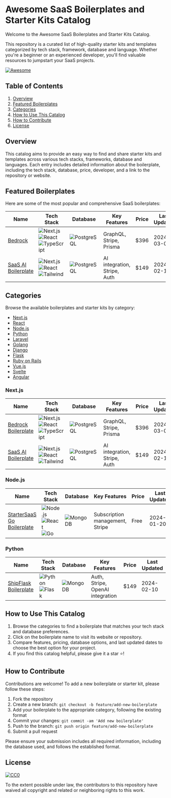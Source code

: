 # Awesome SaaS Boilerplates and Starter Kits Catalog

Welcome to the Awesome SaaS Boilerplates and Starter Kits Catalog.

This repository is a curated list of high-quality starter kits and templates categorized by tech stack, framework, database and language. Whether you're a beginner or an experienced developer, you'll find valuable resources to jumpstart your SaaS projects.

[![Awesome](https://awesome.re/badge.svg)](https://awesome.re)

## Table of Contents
1. [Overview](#overview)
2. [Featured Boilerplates](#featured-boilerplates)
3. [Categories](#categories)
4. [How to Use This Catalog](#how-to-use-this-catalog)
5. [How to Contribute](#how-to-contribute)
6. [License](#license)

## Overview

This catalog aims to provide an easy way to find and share starter kits and templates across various tech stacks, frameworks, database and languages. Each entry includes detailed information about the boilerplate, including the tech stack, database, price, developer, and a link to the repository or website.

## Featured Boilerplates

Here are some of the most popular and comprehensive SaaS boilerplates:

| Name | Tech Stack | Database | Key Features | Price | Last Updated |
|------|------------|----------|--------------|-------|--------------|
| [Bedrock](https://bedrock.mxstbr.com) | ![Next.js](https://img.shields.io/badge/Next.js-000000?style=flat-square&logo=next.js) ![React](https://img.shields.io/badge/React-61DAFB?style=flat-square&logo=react) ![TypeScript](https://img.shields.io/badge/TypeScript-3178C6?style=flat-square&logo=typescript) | ![PostgreSQL](https://img.shields.io/badge/PostgreSQL-336791?style=flat-square&logo=postgresql) | GraphQL, Stripe, Prisma | $396 | 2024-03-01 |
| [SaaS AI Boilerplate](https://www.saasai.dev) | ![Next.js](https://img.shields.io/badge/Next.js-000000?style=flat-square&logo=next.js) ![React](https://img.shields.io/badge/React-61DAFB?style=flat-square&logo=react) ![Tailwind](https://img.shields.io/badge/Tailwind-38B2AC?style=flat-square&logo=tailwind-css) | ![PostgreSQL](https://img.shields.io/badge/PostgreSQL-336791?style=flat-square&logo=postgresql) | AI integration, Stripe, Auth | $149 | 2024-02-15 |

## Categories

Browse the available boilerplates and starter kits by category:

- [Next.js](#nextjs)
- [React](#react)
- [Node.js](#nodejs)
- [Python](#python)
- [Laravel](#laravel)
- [Golang](#golang)
- [Django](#django)
- [Flask](#flask)
- [Ruby on Rails](#ruby-on-rails)
- [Vue.js](#vuejs)
- [Svelte](#svelte)
- [Angular](#angular)

### Next.js

| Name | Tech Stack | Database | Key Features | Price | Last Updated |
|------|------------|----------|--------------|-------|--------------|
| [Bedrock Boilerplate](https://bedrock.mxstbr.com) | ![Next.js](https://img.shields.io/badge/Next.js-000000?style=flat-square&logo=next.js) ![React](https://img.shields.io/badge/React-61DAFB?style=flat-square&logo=react) ![TypeScript](https://img.shields.io/badge/TypeScript-3178C6?style=flat-square&logo=typescript) | ![PostgreSQL](https://img.shields.io/badge/PostgreSQL-336791?style=flat-square&logo=postgresql) | GraphQL, Stripe, Prisma | $396 | 2024-03-01 |
| [SaaS AI Boilerplate](https://www.saasai.dev) | ![Next.js](https://img.shields.io/badge/Next.js-000000?style=flat-square&logo=next.js) ![React](https://img.shields.io/badge/React-61DAFB?style=flat-square&logo=react) ![Tailwind](https://img.shields.io/badge/Tailwind-38B2AC?style=flat-square&logo=tailwind-css) | ![PostgreSQL](https://img.shields.io/badge/PostgreSQL-336791?style=flat-square&logo=postgresql) | AI integration, Stripe, Auth | $149 | 2024-02-15 |

### Node.js

| Name | Tech Stack | Database | Key Features | Price | Last Updated |
|------|------------|----------|--------------|-------|--------------|
| [StarterSaaS Go Boilerplate](https://www.startersaas.com) | ![Node.js](https://img.shields.io/badge/Node.js-339933?style=flat-square&logo=node.js) ![React](https://img.shields.io/badge/React-61DAFB?style=flat-square&logo=react) ![Go](https://img.shields.io/badge/Go-00ADD8?style=flat-square&logo=go) | ![MongoDB](https://img.shields.io/badge/MongoDB-47A248?style=flat-square&logo=mongodb) | Subscription management, Stripe | Free | 2024-01-20 |

### Python

| Name | Tech Stack | Database | Key Features | Price | Last Updated |
|------|------------|----------|--------------|-------|--------------|
| [ShipFlask Boilerplate](https://shipflask.com) | ![Python](https://img.shields.io/badge/Python-3776AB?style=flat-square&logo=python) ![Flask](https://img.shields.io/badge/Flask-000000?style=flat-square&logo=flask) | ![MongoDB](https://img.shields.io/badge/MongoDB-47A248?style=flat-square&logo=mongodb) | Auth, Stripe, OpenAI integration | $149 | 2024-02-10 |


## How to Use This Catalog

1. Browse the categories to find a boilerplate that matches your tech stack and database preferences.
2. Click on the boilerplate name to visit its website or repository.
3. Compare features, pricing, database options, and last updated dates to choose the best option for your project.
4. If you find this catalog helpful, please give it a star ⭐️!

## How to Contribute

Contributions are welcome! To add a new boilerplate or starter kit, please follow these steps:

1. Fork the repository
2. Create a new branch: `git checkout -b feature/add-new-boilerplate`
3. Add your boilerplate to the appropriate category, following the existing format
4. Commit your changes: `git commit -am 'Add new boilerplate'`
5. Push to the branch: `git push origin feature/add-new-boilerplate`
6. Submit a pull request

Please ensure your submission includes all required information, including the database used, and follows the established format.

## License

[![CC0](https://licensebuttons.net/p/zero/1.0/88x31.png)](https://creativecommons.org/publicdomain/zero/1.0/)

To the extent possible under law, the contributors to this repository have waived all copyright and related or neighboring rights to this work.